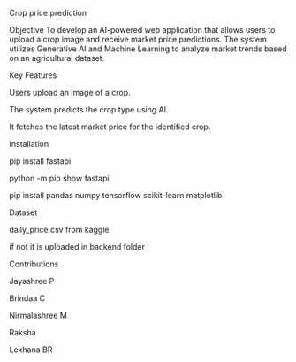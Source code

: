Crop price prediction

Objective
To develop an AI-powered web application that allows users to upload a crop image and receive market price predictions. The system utilizes Generative AI and Machine Learning to analyze market trends based on an agricultural dataset.

Key Features

Users upload an image of a crop.

The system predicts the crop type using AI.

It fetches the latest market price for the identified crop.

Installation

pip install fastapi

python -m pip show fastapi

pip install pandas numpy tensorflow scikit-learn matplotlib

Dataset

daily_price.csv from kaggle 

if not it is uploaded in backend folder 

Contributions

Jayashree P

Brindaa C

Nirmalashree M

Raksha

Lekhana BR
